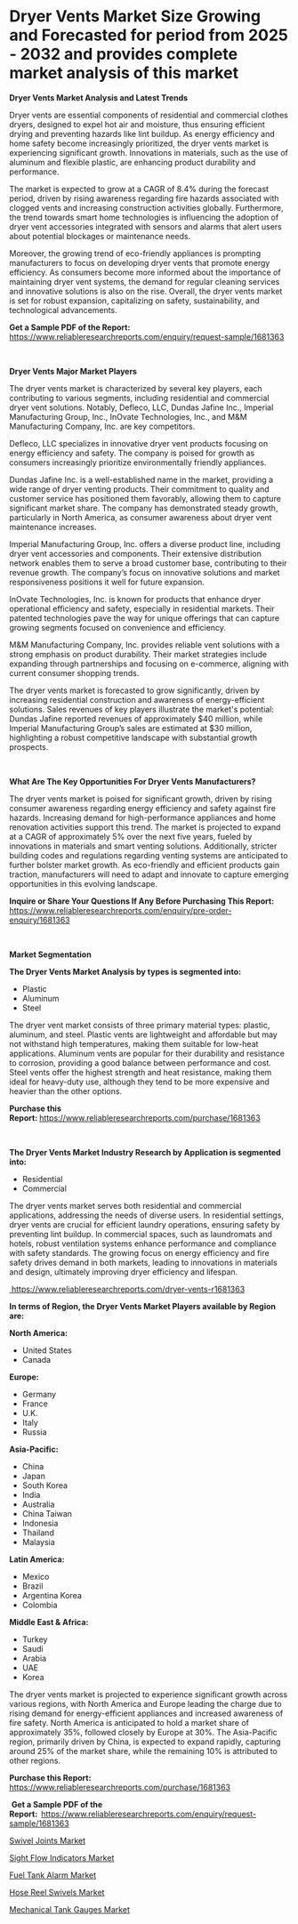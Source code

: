 <p><h1>Dryer Vents Market Size Growing and Forecasted for period from 2025 - 2032 and provides complete market analysis of this market</h1></p><p><strong>Dryer Vents Market Analysis and Latest Trends</strong></p>
<p><p>Dryer vents are essential components of residential and commercial clothes dryers, designed to expel hot air and moisture, thus ensuring efficient drying and preventing hazards like lint buildup. As energy efficiency and home safety become increasingly prioritized, the dryer vents market is experiencing significant growth. Innovations in materials, such as the use of aluminum and flexible plastic, are enhancing product durability and performance. </p><p>The market is expected to grow at a CAGR of 8.4% during the forecast period, driven by rising awareness regarding fire hazards associated with clogged vents and increasing construction activities globally. Furthermore, the trend towards smart home technologies is influencing the adoption of dryer vent accessories integrated with sensors and alarms that alert users about potential blockages or maintenance needs. </p><p>Moreover, the growing trend of eco-friendly appliances is prompting manufacturers to focus on developing dryer vents that promote energy efficiency. As consumers become more informed about the importance of maintaining dryer vent systems, the demand for regular cleaning services and innovative solutions is also on the rise. Overall, the dryer vents market is set for robust expansion, capitalizing on safety, sustainability, and technological advancements.</p></p>
<p><strong>Get a Sample PDF of the Report:&nbsp;</strong> <a href="https://www.reliableresearchreports.com/enquiry/request-sample/1681363?utm_campaign=38&utm_medium=2&utm_source=Github&utm_content=ia&utm_term=18022025&utm_id=dryer-vents">https://www.reliableresearchreports.com/enquiry/request-sample/1681363</a></p>
<p>&nbsp;</p>
<p><strong>Dryer Vents Major Market Players</strong></p>
<p><p>The dryer vents market is characterized by several key players, each contributing to various segments, including residential and commercial dryer vent solutions. Notably, Defleco, LLC, Dundas Jafine Inc., Imperial Manufacturing Group, Inc., InOvate Technologies, Inc., and M&M Manufacturing Company, Inc. are key competitors.</p><p>Defleco, LLC specializes in innovative dryer vent products focusing on energy efficiency and safety. The company is poised for growth as consumers increasingly prioritize environmentally friendly appliances. </p><p>Dundas Jafine Inc. is a well-established name in the market, providing a wide range of dryer venting products. Their commitment to quality and customer service has positioned them favorably, allowing them to capture significant market share. The company has demonstrated steady growth, particularly in North America, as consumer awareness about dryer vent maintenance increases.</p><p>Imperial Manufacturing Group, Inc. offers a diverse product line, including dryer vent accessories and components. Their extensive distribution network enables them to serve a broad customer base, contributing to their revenue growth. The company’s focus on innovative solutions and market responsiveness positions it well for future expansion.</p><p>InOvate Technologies, Inc. is known for products that enhance dryer operational efficiency and safety, especially in residential markets. Their patented technologies pave the way for unique offerings that can capture growing segments focused on convenience and efficiency.</p><p>M&M Manufacturing Company, Inc. provides reliable vent solutions with a strong emphasis on product durability. Their market strategies include expanding through partnerships and focusing on e-commerce, aligning with current consumer shopping trends.</p><p>The dryer vents market is forecasted to grow significantly, driven by increasing residential construction and awareness of energy-efficient solutions. Sales revenues of key players illustrate the market's potential: Dundas Jafine reported revenues of approximately $40 million, while Imperial Manufacturing Group’s sales are estimated at $30 million, highlighting a robust competitive landscape with substantial growth prospects.</p></p>
<p>&nbsp;</p>
<p><strong>What Are The Key Opportunities For Dryer Vents Manufacturers?</strong></p>
<p><p>The dryer vents market is poised for significant growth, driven by rising consumer awareness regarding energy efficiency and safety against fire hazards. Increasing demand for high-performance appliances and home renovation activities support this trend. The market is projected to expand at a CAGR of approximately 5% over the next five years, fueled by innovations in materials and smart venting solutions. Additionally, stricter building codes and regulations regarding venting systems are anticipated to further bolster market growth. As eco-friendly and efficient products gain traction, manufacturers will need to adapt and innovate to capture emerging opportunities in this evolving landscape.</p></p>
<p><strong>Inquire or Share Your Questions If Any Before Purchasing This Report:</strong> <a href="https://www.reliableresearchreports.com/enquiry/pre-order-enquiry/1681363?utm_campaign=38&utm_medium=2&utm_source=Github&utm_content=ia&utm_term=18022025&utm_id=dryer-vents">https://www.reliableresearchreports.com/enquiry/pre-order-enquiry/1681363</a></p>
<p>&nbsp;</p>
<p><strong>Market Segmentation</strong></p>
<p><strong>The Dryer Vents Market Analysis by types is segmented into:</strong></p>
<p><ul><li>Plastic</li><li>Aluminum</li><li>Steel</li></ul></p>
<p><p>The dryer vent market consists of three primary material types: plastic, aluminum, and steel. Plastic vents are lightweight and affordable but may not withstand high temperatures, making them suitable for low-heat applications. Aluminum vents are popular for their durability and resistance to corrosion, providing a good balance between performance and cost. Steel vents offer the highest strength and heat resistance, making them ideal for heavy-duty use, although they tend to be more expensive and heavier than the other options.</p></p>
<p><strong>Purchase this Report:&nbsp;</strong><a href="https://www.reliableresearchreports.com/purchase/1681363?utm_campaign=38&utm_medium=2&utm_source=Github&utm_content=ia&utm_term=18022025&utm_id=dryer-vents">https://www.reliableresearchreports.com/purchase/1681363</a></p>
<p>&nbsp;</p>
<p><strong>The Dryer Vents Market Industry Research by Application is segmented into:</strong></p>
<p><ul><li>Residential</li><li>Commercial</li></ul></p>
<p><p>The dryer vents market serves both residential and commercial applications, addressing the needs of diverse users. In residential settings, dryer vents are crucial for efficient laundry operations, ensuring safety by preventing lint buildup. In commercial spaces, such as laundromats and hotels, robust ventilation systems enhance performance and compliance with safety standards. The growing focus on energy efficiency and fire safety drives demand in both markets, leading to innovations in materials and design, ultimately improving dryer efficiency and lifespan.</p></p>
<p><a href="https://www.reliableresearchreports.com/dryer-vents-r1681363?utm_campaign=38&utm_medium=2&utm_source=Github&utm_content=ia&utm_term=18022025&utm_id=dryer-vents">&nbsp;https://www.reliableresearchreports.com/dryer-vents-r1681363</a></p>
<p><strong>In terms of Region, the Dryer Vents Market Players available by Region are:</strong></p>
<p>
    <p> <strong> North America: </strong>
        <ul>
            <li>United States</li>
            <li>Canada</li>
        </ul>
        </p> 
    <p> <strong> Europe: </strong>
        <ul>
            <li>Germany</li>
            <li>France</li>
            <li>U.K.</li>
            <li>Italy</li>
            <li>Russia</li>
        </ul>
        </p> 
    <p> <strong> Asia-Pacific: </strong>
        <ul>
            <li>China</li>
            <li>Japan</li>
            <li>South Korea</li>
            <li>India</li>
            <li>Australia</li>
            <li>China Taiwan</li>
            <li>Indonesia</li>
            <li>Thailand</li>
            <li>Malaysia</li>
        </ul>
        </p> 
    <p> <strong> Latin America: </strong>
        <ul>
            <li>Mexico</li>
            <li>Brazil</li>
            <li>Argentina Korea</li>
            <li>Colombia</li>
        </ul>
        </p> 
    <p> <strong> Middle East & Africa: </strong>
        <ul>
            <li>Turkey</li>
            <li>Saudi</li>
            <li>Arabia</li>
            <li>UAE</li>
            <li>Korea</li>
        </ul>
    </p>
    </p>
<p><p>The dryer vents market is projected to experience significant growth across various regions, with North America and Europe leading the charge due to rising demand for energy-efficient appliances and increased awareness of fire safety. North America is anticipated to hold a market share of approximately 35%, followed closely by Europe at 30%. The Asia-Pacific region, primarily driven by China, is expected to expand rapidly, capturing around 25% of the market share, while the remaining 10% is attributed to other regions.</p></p>
<p><strong>Purchase this Report: </strong><a href="https://www.reliableresearchreports.com/purchase/1681363?utm_campaign=38&utm_medium=2&utm_source=Github&utm_content=ia&utm_term=18022025&utm_id=dryer-vents">https://www.reliableresearchreports.com/purchase/1681363</a></p>
<p>&nbsp;<strong>Get a Sample PDF of the Report:&nbsp;&nbsp;</strong><a href="https://www.reliableresearchreports.com/enquiry/request-sample/1681363?utm_campaign=38&utm_medium=2&utm_source=Github&utm_content=ia&utm_term=18022025&utm_id=dryer-vents">https://www.reliableresearchreports.com/enquiry/request-sample/1681363</a></p>
<p><strong></strong></p>
<p><p><a href="https://github.com/lalolatiot/Market-Research-Report-List-1/blob/main/swivel-joints-market.md?utm_campaign=38&utm_medium=2&utm_source=Github&utm_content=ia&utm_term=18022025&utm_id=dryer-vents">Swivel Joints Market</a></p><p><a href="https://github.com/duscarajlha/Market-Research-Report-List-1/blob/main/sight-flow-indicators-market.md?utm_campaign=38&utm_medium=2&utm_source=Github&utm_content=ia&utm_term=18022025&utm_id=dryer-vents">Sight Flow Indicators Market</a></p><p><a href="https://github.com/ariyilmelzar/Market-Research-Report-List-1/blob/main/fuel-tank-alarm-market.md?utm_campaign=38&utm_medium=2&utm_source=Github&utm_content=ia&utm_term=18022025&utm_id=dryer-vents">Fuel Tank Alarm Market</a></p><p><a href="https://github.com/zurubting/Market-Research-Report-List-1/blob/main/hose-reel-swivels-market.md?utm_campaign=38&utm_medium=2&utm_source=Github&utm_content=ia&utm_term=18022025&utm_id=dryer-vents">Hose Reel Swivels Market</a></p><p><a href="https://github.com/boluluhabeel/Market-Research-Report-List-1/blob/main/mechanical-tank-gauges-market.md?utm_campaign=38&utm_medium=2&utm_source=Github&utm_content=ia&utm_term=18022025&utm_id=dryer-vents">Mechanical Tank Gauges Market</a></p></p>